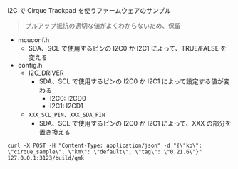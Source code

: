 I2C で Cirque Trackpad を使うファームウェアのサンプル

> プルアップ抵抗の適切な値がよくわからないため、保留

* mcuconf.h
  * SDA、SCL で使用するピンの I2C0 か I2C1 によって、TRUE/FALSE を変える
* config.h
  * I2C_DRIVER
    * SDA、SCL で使用するピンの I2C0 か I2C1 によって設定する値が変わる
      * I2C0: I2CD0
      * I2C1: I2CD1
  * `XXX_SCL_PIN`、`XXX_SDA_PIN`
    * SDA、SCL で使用するピンの I2C0 か I2C1 によって、XXX の部分を置き換える

```
curl -X POST -H "Content-Type: application/json" -d "{\"kb\": \"cirque_sample\", \"km\": \"default\", \"tag\": \"0.21.6\"}" 127.0.0.1:3123/build/qmk
```
